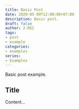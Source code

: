 ```yaml
---
title: Basic Post
date: 2020-05-09T12:00:00+07:00
description: Basic post.
draft: false
author: 2-REC
tags:
- post
- example
categories:
- examples
series:
- Examples
---
```


Basic post example.
<!--more-->

## Title

Content...
